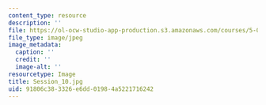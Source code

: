 ```yaml
---
content_type: resource
description: ''
file: https://ol-ocw-studio-app-production.s3.amazonaws.com/courses/5-07sc-biological-chemistry-i-fall-2013/91806c383326e6dd01984a5221716242_Session_10.jpg
file_type: image/jpeg
image_metadata:
  caption: ''
  credit: ''
  image-alt: ''
resourcetype: Image
title: Session_10.jpg
uid: 91806c38-3326-e6dd-0198-4a5221716242
---
```

